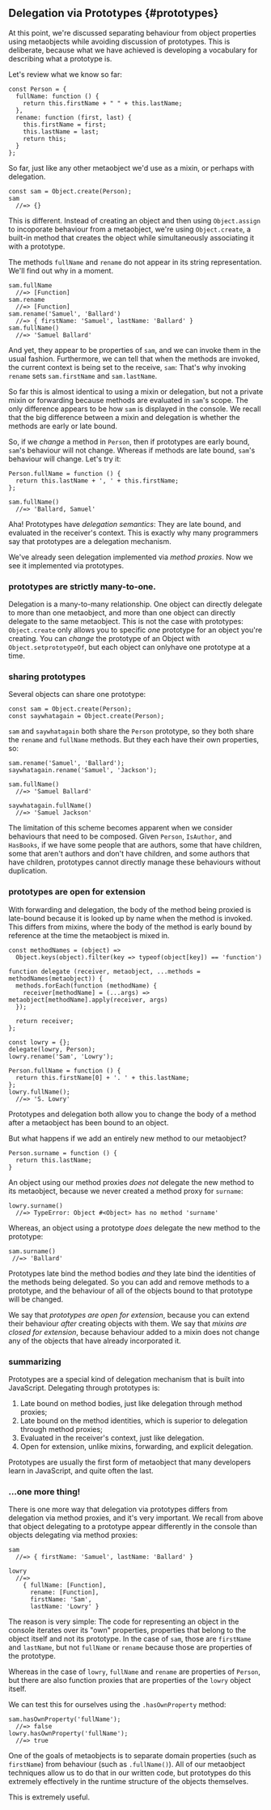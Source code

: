 ## Delegation via Prototypes {#prototypes}

At this point, we're discussed separating behaviour from object properties using metaobjects while avoiding discussion of prototypes. This is deliberate, because what we have achieved is developing a vocabulary for describing what a prototype is.

Let's review what we know so far:

~~~~~~~~
const Person = {
  fullName: function () {
    return this.firstName + " " + this.lastName;
  },
  rename: function (first, last) {
    this.firstName = first;
    this.lastName = last;
    return this;
  }
};
~~~~~~~~

So far, just like any other metaobject we'd use as a mixin, or perhaps with delegation.

~~~~~~~~
const sam = Object.create(Person);
sam
  //=> {}
~~~~~~~~

This is different. Instead of creating an object and then using `Object.assign` to incoporate behaviour from a metaobject, we're using `Object.create`, a built-in method that creates the object while simultaneously associating it with a prototype.

The methods `fullName` and `rename` do not appear in its string representation. We'll find out why in a moment.

~~~~~~~~
sam.fullName
  //=> [Function]
sam.rename
  //=> [Function]
sam.rename('Samuel', 'Ballard')
  //=> { firstName: 'Samuel', lastName: 'Ballard' }
sam.fullName()
  //=> 'Samuel Ballard'
~~~~~~~~

And yet, they appear to be properties of `sam`, and we can invoke them in the usual fashion. Furthermore, we can tell that when the methods are invoked, the current context is being set to the receive, `sam`: That's why invoking `rename` sets `sam.firstName` and `sam.lastName`.

So far this is almost identical to using a mixin or delegation, but not a private mixin or forwarding because methods are evaluated in `sam`'s scope. The only difference appears to be how `sam` is displayed in the console. We recall that the big difference between a mixin and delegation is whether the methods are early or late bound.

So, if we *change* a method in `Person`, then if prototypes are early bound, `sam`'s behaviour will not change. Whereas if methods are late bound, `sam`'s behaviour will change. Let's try it:

~~~~~~~~
Person.fullName = function () {
  return this.lastName + ', ' + this.firstName;
};

sam.fullName()
  //=> 'Ballard, Samuel'
~~~~~~~~

Aha! Prototypes have *delegation semantics*: They are late bound, and evaluated in the receiver's context. This is exactly why many programmers say that prototypes are a delegation mechanism.

We've already seen delegation implemented via *method proxies*. Now we see it implemented via prototypes.

### prototypes are strictly many-to-one.

Delegation is a many-to-many relationship. One object can directly delegate to more than one metaobject, and more than one object can directly delegate to the same metaobject. This is not the case with prototypes: `Object.create` only allows you to specific *one* prototype for an object you're creating. You can *change* the prototype of an Object with `Object.setprototypeOf`, but each object can onlyhave one prototype at a time.

### sharing prototypes

Several objects can share one prototype:

~~~~~~~~
const sam = Object.create(Person);
const saywhatagain = Object.create(Person);
~~~~~~~~

`sam` and `saywhatagain` both share the `Person` prototype, so they both share the `rename` and `fullName` methods. But they each have their own properties, so:

~~~~~~~~
sam.rename('Samuel', 'Ballard');
saywhatagain.rename('Samuel', 'Jackson');

sam.fullName()
  //=> 'Samuel Ballard'

saywhatagain.fullName()
  //=> 'Samuel Jackson'
~~~~~~~~

The limitation of this scheme becomes apparent when we consider behaviours that need to be composed. Given `Person`, `IsAuthor`, and `HasBooks`, if we have some people that are authors, some that have children, some that aren't authors and don't have children, and some authors that have children, prototypes cannot directly manage these behaviours without duplication.

### prototypes are open for extension

With forwarding and delegation, the body of the method being proxied is late-bound because it is looked up by name when the method is invoked. This differs from mixins, where the body of the method is early bound by reference at the time the metaobject is mixed in.

~~~~~~~~
const methodNames = (object) =>
  Object.keys(object).filter(key => typeof(object[key]) == 'function')
    
function delegate (receiver, metaobject, ...methods = methodNames(metaobject)) {
  methods.forEach(function (methodName) {
    receiver[methodName] = (...args) => metaobject[methodName].apply(receiver, args)
  });

  return receiver;
};

const lowry = {};
delegate(lowry, Person);
lowry.rename('Sam', 'Lowry');

Person.fullName = function () {
  return this.firstName[0] + '. ' + this.lastName;
};
lowry.fullName();
  //=> 'S. Lowry'
~~~~~~~~

Prototypes and delegation both allow you to change the body of a method after a metaobject has been bound to an object.

But what happens if we add an entirely new method to our metaobject?

~~~~~~~~
Person.surname = function () {
  return this.lastName;
}
~~~~~~~~

An object using our method proxies *does not* delegate the new method to its metaobject, because we never created a method proxy for `surname`:

~~~~~~~~
lowry.surname()
  //=> TypeError: Object #<Object> has no method 'surname'
~~~~~~~~

Whereas, an object using a prototype *does* delegate the new method to the prototype:

~~~~~~~~
sam.surname()
 //=> 'Ballard'
~~~~~~~~

Prototypes late bind the method bodies *and* they late bind the identities of the methods being delegated. So you can add and remove methods to a prototype, and the behaviour of all of the objects bound to that prototype will be changed.

We say that *prototypes are open for extension*, because you can extend their behaviour *after* creating objects with them. We say that *mixins are closed for extension*, because behaviour added to a mixin does not change any of the objects that have already incorporated it.

### summarizing

Prototypes are a special kind of delegation mechanism that is built into JavaScript. Delegating through prototypes is:

1. Late bound on method bodies, just like delegation through method proxies;
2. Late bound on the method identities, which is superior to delegation through method proxies;
3. Evaluated in the receiver's context, just like delegation.
4. Open for extension, unlike mixins, forwarding, and explicit delegation.

Prototypes are usually the first form of metaobject that many developers learn in JavaScript, and quite often the last.

### ...one more thing!

There is one more way that delegation via prototypes differs from delegation via method proxies, and it's very important. We recall from above that object delegating to a prototype appear differently in the console than objects delegating via method proxies:

~~~~~~~~
sam
  //=> { firstName: 'Samuel', lastName: 'Ballard' }

lowry
  //=>
    { fullName: [Function],
      rename: [Function],
      firstName: 'Sam',
      lastName: 'Lowry' }
~~~~~~~~

The reason is very simple: The code for representing an object in the console iterates over its "own" properties, properties that belong to the object itself and not its prototype. In the case of `sam`, those are `firstName` and `lastName`, but not `fullName` or `rename` because those are properties of the prototype.

Whereas in the case of `lowry`, `fullName` and `rename` are properties of `Person`, but there are also function proxies that are properties of the `lowry` object itself.

We can test this for ourselves using the `.hasOwnProperty` method:

~~~~~~~~
sam.hasOwnProperty('fullName');
  //=> false
lowry.hasOwnProperty('fullName');
  //=> true
~~~~~~~~

One of the goals of metaobjects is to separate domain properties (such as `firstName`) from behaviour (such as `.fullName()`). All of our metaobject techniques allow us to do that in our written code, but prototypes do this extremely effectively in the runtime structure of the objects themselves.

This is extremely useful.